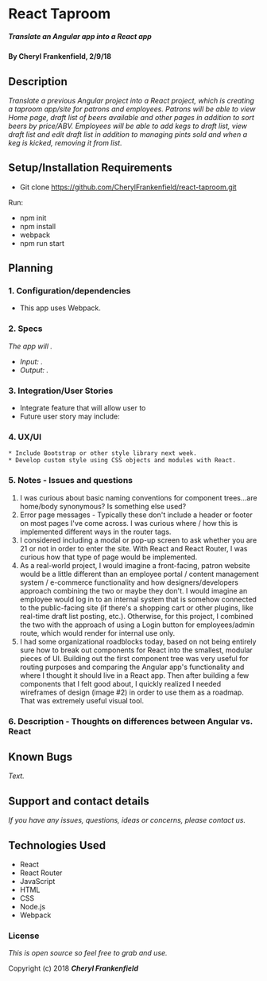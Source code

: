 # React Taproom

##### Translate an Angular app into a React app  

#### By Cheryl Frankenfield, 2/9/18

## Description

_Translate a previous Angular project into a React project, which is creating a taproom app/site for patrons and employees. Patrons will be able to view Home page, draft list of beers available and other pages in addition to sort beers by price/ABV. Employees will be able to add kegs to draft list, view draft list and edit draft list in addition to managing pints sold and when a keg is kicked, removing it from list._

## Setup/Installation Requirements

* Git clone https://github.com/CherylFrankenfield/react-taproom.git

Run:
* npm init
* npm install
* webpack
* npm run start

## Planning

### 1. Configuration/dependencies
  * This app uses Webpack.

### 2. Specs
_The app will ._
* _Input: ._
* _Output: ._

### 3. Integration/User Stories
  * Integrate feature that will allow user to
  * Future user story may include:

### 4. UX/UI
    * Include Bootstrap or other style library next week.
    * Develop custom style using CSS objects and modules with React.

### 5. Notes - Issues and questions
1. I was curious about basic naming conventions for component trees...are home/body synonymous? Is something else used?
2. Error page messages - Typically these don't include a header or footer on most pages I've come across. I was curious where / how this is implemented different ways in the router tags.
3. I considered including a modal or pop-up screen to ask whether you are 21 or not in order to enter the site. With React and React Router, I was curious how that type of page would be implemented.
4. As a real-world project, I would imagine a front-facing, patron website would be a little different than an employee portal / content management system / e-commerce functionality and how designers/developers approach combining the two or maybe they don't. I would imagine an employee would log in to an internal system that is somehow connected to the public-facing site (if there's a shopping cart or other plugins, like real-time draft list posting, etc.). Otherwise, for this project, I combined the two with the approach of using a Login button for employees/admin route, which would render for internal use only.
5. I had some organizational roadblocks today, based on not being entirely sure how to break out components for React into the smallest, modular pieces of UI. Building out the first component tree was very useful for routing purposes and comparing the Angular app's functionality and where I thought it should live in a React app. Then after building a few components that I felt good about, I quickly realized I needed wireframes of design (image #2) in order to use them as a roadmap. That was extremely useful visual tool.

### 6. Description - Thoughts on differences between Angular vs. React
    

## Known Bugs

_Text._

## Support and contact details

_If you have any issues, questions, ideas or concerns, please contact us._

## Technologies Used

* React
* React Router
* JavaScript
* HTML
* CSS
* Node.js
* Webpack

### License

*This is open source so feel free to grab and use.*

Copyright (c) 2018 **_Cheryl Frankenfield_**
